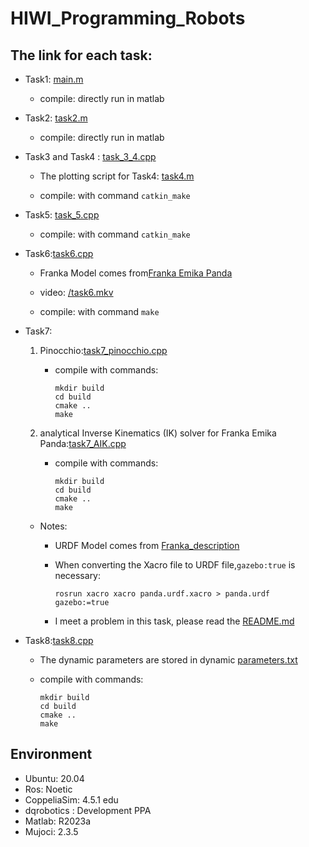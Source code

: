 # HIWI_Programming_Robots

## The link for each task:

- Task1: [main.m](https://github.com/Fernweh-yang/HIWI_Programming_Robots/blob/main/Simple_example/main.m#L52)

  - compile: directly run in matlab

- Task2: [task2.m](https://github.com/Fernweh-yang/HIWI_Programming_Robots/blob/main/Simple_example/task2.m)

  - compile: directly run in matlab

- Task3 and Task4 : [task_3_4.cpp](https://github.com/Fernweh-yang/HIWI_Programming_Robots/blob/main/catkin_ws/src/dqpanda/src/task_3_4.cpp)
  - The plotting script for Task4:  [task4.m](/catkin_ws/task4.m)
  
  - compile: with command  `catkin_make`
  
- Task5: [task_5.cpp](https://github.com/Fernweh-yang/HIWI_Programming_Robots/blob/main/catkin_ws/src/dqpanda/src/task5.cpp)

  - compile: with command `catkin_make`

- Task6:[task6.cpp](https://github.com/Fernweh-yang/HIWI_Programming_Robots/blob/main/mujoco-2.3.5/task6/task6.cpp)
  - Franka Model comes from[Franka Emika Panda](https://github.com/deepmind/mujoco_menagerie/tree/main/franka_emika_panda)
  
  - video: [/task6.mkv](https://github.com/Fernweh-yang/HIWI_Programming_Robots/blob/main/task6.mkv)

  - compile: with command `make`
  
- Task7:

  1. Pinocchio:[task7_pinocchio.cpp](https://github.com/Fernweh-yang/HIWI_Programming_Robots/blob/main/Task7/task7_pinocchio/task7_pinocchio.cpp)
     - compile with commands:

       ```
       mkdir build
       cd build
       cmake ..
       make
       ```
     
  2. analytical Inverse Kinematics (IK) solver for Franka Emika Panda:[task7_AIK.cpp](https://github.com/Fernweh-yang/HIWI_Programming_Robots/blob/main/Task7/task7_AIK/task7_AIK.cpp)
  
     - compile with commands:

       ```
       mkdir build
       cd build
       cmake ..
       make
       ```
  
  - Notes:
  
    - URDF Model comes from [Franka_description](https://github.com/frankaemika/franka_ros/tree/develop/franka_description)
  

    - When converting the Xacro file to URDF file,`gazebo:true` is necessary:
  
      ```
      rosrun xacro xacro panda.urdf.xacro > panda.urdf gazebo:=true
      ```
  
  
    - I meet a problem in this task, please read the [README.md](https://github.com/Fernweh-yang/HIWI_Programming_Robots/blob/main/Task7/README.md)
  
- Task8:[task8.cpp](https://github.com/Fernweh-yang/HIWI_Programming_Robots/blob/main/Task8/task8.cpp)

  - The dynamic parameters are stored in dynamic [parameters.txt](https://github.com/Fernweh-yang/HIWI_Programming_Robots/blob/main/Task8/build/dynamic%20parameters.txt)

  - compile with commands:

    ```
    mkdir build
    cd build
    cmake ..
    make
    ```

  


## Environment

- Ubuntu: 20.04
- Ros: Noetic
- CoppeliaSim: 4.5.1 edu
- dqrobotics : Development PPA
- Matlab: R2023a
- Mujoci: 2.3.5